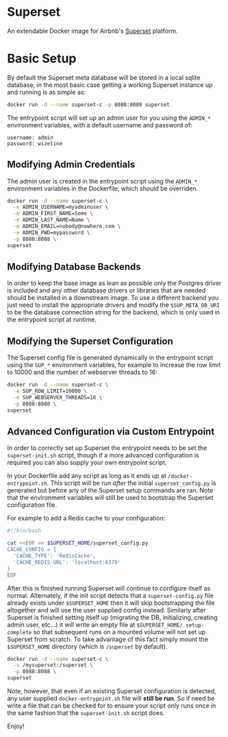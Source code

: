 Superset
===============

An extendable Docker image for Airbnb's [Superset](https://superset.apache.org/) platform.

# Basic Setup

By default the Superset meta database will be stored in a local sqlite database, in the most basic case getting a working Superset instance up and running is as simple as:

```bash
docker run -d --name superset-c -p 8088:8088 superset
```

The entrypoint script will set up an admin user for you using the `ADMIN_*` environment variables, with a default username and password of:

```
username: admin
password: wizeline
```

## Modifying Admin Credentials

The admin user is created in the entrypoint script using the `ADMIN_*` environment variables in the Dockerfile, which should be overriden.

```bash
docker run -d --name superset-c \
  -e ADMIN_USERNAME=myadminuser \
  -e ADMIN_FIRST_NAME=Some \
  -e ADMIN_LAST_NAME=Name \
  -e ADMIN_EMAIL=nobody@nowhere.com \
  -e ADMIN_PWD=mypassword \
  -p 8088:8088 \
superset
```

## Modifying Database Backends

In order to keep the base image as lean as possible only the Postgres driver is included and any other database drivers or libraries that are needed should be installed in a downstream image. To use a different backend you just need to install the appropriate drivers and modify the `$SUP_META_DB_URI` to be the database connection string for the backend, which is only used in the entrypoint script at runtime.

## Modifying the Superset Configuration

The Superset config file is generated dynamically in the entrypoint script using the `SUP_*` environment variables, for example to increase the row limit to 10000 and the number of webserver threads to 16:

```bash
docker run -d --name superset-c \
  -e SUP_ROW_LIMIT=10000 \
  -e SUP_WEBSERVER_THREADS=16 \
  -p 8088:8088 \
superset
```

## Advanced Configuration via Custom Entrypoint

In order to correctly set up Superset the entrypoint needs to be set the `superset-init.sh` script, though if a more advanced configuration is required you can also supply your own entrypoint script.

In your Dockerfile add any script as long as it ends up at `/docker-entrypoint.sh`. This script will be run *after* the initial `superset_config.py` is generated but before any of the Superset setup commands are ran. Note that the environment variables will still be used to bootstrap the Superset configuration file.

For example to add a Redis cache to your configuration:
```bash
#!/bin/bash

cat <<EOF >> $SUPERSET_HOME/superset_config.py
CACHE_CONFIG = {
  'CACHE_TYPE': 'RedisCache',
  'CACHE_REDIS_URL': 'localhost:6379'
}
EOF
```

After this is finished running Superset will continue to configure itself as normal. Alternately, if the init script detects that a `superset-config.py` file already exists under `$SUPERSET_HOME` then it will skip bootstrapping the file altogether and will use the user supplied config instead. Similarly after Superset is finished setting itself up (migrating the DB, initializing, creating admin user, etc...) it will write an empty file at `$SUPERSET_HOME/.setup-complete` so that subsequent runs on a mounted volume will not set up Superset from scratch. To take advantage of this fact simply mount the `$SUPERSET_HOME` directory (which is `/superset` by default).

```bash
docker run -d --name superset-c \
  -v /mysuperset:/superset \
  -p 8088:8088 \
superset
```

Note, however, that even if an existing Superset configuration is detected, any user supplied `docker-entrypoint.sh` file will **still be run**. So if need be write a file that can be checked for to ensure your script only runs once in the same fashion that the `superset-init.sh` script does.

Enjoy!
